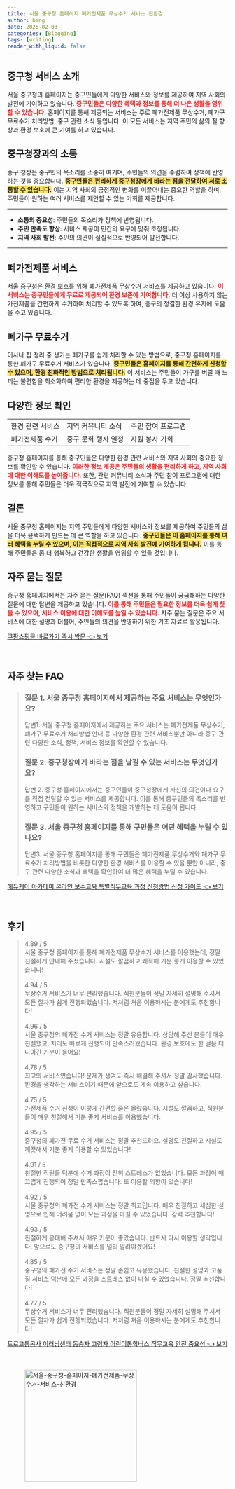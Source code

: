 ```yaml
---
title: 서울 중구청 홈페이지 폐가전제품 무상수거 서비스 친환경
author: bing
date: 2025-02-03
categories: [Blogging]
tags: [writing]
render_with_liquid: false
---
```



<h2 id='중구청_서비스_소개'>중구청 서비스 소개</h2>

<p>서울 중구청의 홈페이지는 중구민들에게 다양한 서비스와 정보를 제공하여 지역 사회의 발전에 기여하고 있습니다. <b><span style="color: #ee2323;">중구민들은 다양한 혜택과 정보를 통해 더 나은 생활을 영위할 수 있습니다.</span></b> 홈페이지를 통해 제공되는 서비스는 주로 폐가전제품 무상수거, 폐가구 무료수거 처리방법, 중구 관련 소식 등입니다. 이 모든 서비스는 지역 주민의 삶의 질 향상과 환경 보호에 큰 기여를 하고 있습니다.</p>

<h2 id='중구청장과의_소통'>중구청장과의 소통</h2>

<p>중구 청장은 중구민의 목소리를 소중히 여기며, 주민들의 의견을 수렴하여 정책에 반영하는 것을 중요합니다. <b><span style="background-color: #ffe066;">중구민들은 편리하게 중구청장에게 바라는 점을 전달하여 서로 소통할 수 있습니다.</span></b> 이는 지역 사회의 긍정적인 변화를 이끌어내는 중요한 역할을 하며, 주민들이 원하는 여러 서비스를 제안할 수 있는 기회를 제공합니다.</p>

<hr />

<ul>
    <li><b>소통의 중요성</b>: 주민들의 목소리가 정책에 반영됩니다.</li>
    <li><b>주민 만족도 향상</b>: 서비스 제공이 민간의 요구에 맞춰 조정됩니다.</li>
    <li><b>지역 사회 발전</b>: 주민의 의견이 실질적으로 반영되어 발전합니다.</li>
</ul>

<hr />

<h2 id='폐가전제품_서비스'>폐가전제품 서비스</h2>

<p>서울 중구청은 환경 보호를 위해 폐가전제품 무상수거 서비스를 제공하고 있습니다. <b><span style="color: #ee2323;">이 서비스는 중구민들에게 무료로 제공되어 환경 보존에 기여합니다.</span></b> 더 이상 사용하지 않는 가전제품을 간편하게 수거하여 처리할 수 있도록 하여, 중구의 청결한 환경 유지에 도움을 주고 있습니다.</p>

<h2 id='폐가구_무료수거'>폐가구 무료수거</h2>

<p>이사나 집 정리 중 생기는 폐가구를 쉽게 처리할 수 있는 방법으로, 중구청 홈페이지를 통한 폐가구 무료수거 서비스가 있습니다. <b><span style="background-color: #ffe066;">중구민들은 홈페이지를 통해 간편하게 신청할 수 있으며, 환경 친화적인 방법으로 처리됩니다.</span></b> 이 서비스는 주민들이 가구를 버릴 때 느끼는 불편함을 최소화하여 편리한 환경을 제공하는 데 중점을 두고 있습니다.</p>

<h2 id='다양한_정보_확인'>다양한 정보 확인</h2>

<table>
    <tr>
        <td>환경 관련 서비스</td>
        <td>지역 커뮤니티 소식</td>
        <td>주민 참여 프로그램</td>
    </tr>
    <tr>
        <td>폐가전제품 수거</td>
        <td>중구 문화 행사 일정</td>
        <td>자원 봉사 기회</td>
    </tr>
</table>

<p>중구청 홈페이지를 통해 중구민들은 다양한 환경 관련 서비스와 지역 사회의 중요한 정보를 확인할 수 있습니다. <b><span style="color: #ee2323;">이러한 정보 제공은 주민들의 생활을 편리하게 하고, 지역 사회에 대한 이해도를 높여줍니다.</span></b> 또한, 관련 커뮤니티 소식과 주민 참여 프로그램에 대한 정보를 통해 주민들은 더욱 적극적으로 지역 발전에 기여할 수 있습니다.</p>

<h2 id='결론'>결론</h2>

<p>서울 중구청 홈페이지는 지역 주민들에게 다양한 서비스와 정보를 제공하여 주민들의 삶을 더욱 윤택하게 만드는 데 큰 역할을 하고 있습니다. <b><span style="background-color: #ffe066;">중구민들은 이 홈페이지를 통해 여러 혜택을 누릴 수 있으며, 이는 직접적으로 지역 사회 발전에 기여하게 됩니다.</span></b> 이를 통해 주민들은 좀 더 행복하고 건강한 생활을 영위할 수 있을 것입니다.</p>

<h2 id='자주_묻는_질문'>자주 묻는 질문</h2>

<p>중구청 홈페이지에서는 자주 묻는 질문(FAQ) 섹션을 통해 주민들이 궁금해하는 다양한 질문에 대한 답변을 제공하고 있습니다. <b><span style="color: #ee2323;">이를 통해 주민들은 필요한 정보를 더욱 쉽게 찾을 수 있으며, 서비스 이용에 대한 이해도를 높일 수 있습니다.</span></b> 자주 묻는 질문은 주요 서비스에 대한 설명과 더불어, 주민들의 의견을 반영하기 위한 기초 자료로 활용됩니다.</p>


<p><a class="click-button" title="쿠팡쇼핑몰 바로가기 즉시 방문" href="https://greenforu.github.io/posts/%EC%BF%A0%ED%8C%A1%EC%87%BC%ED%95%91%EB%AA%B0-%EB%B0%94%EB%A1%9C%EA%B0%80%EA%B8%B0-%EC%A6%89%EC%8B%9C-%EB%B0%A9%EB%AC%B8/" rel="dofollow">쿠팡쇼핑몰 바로가기 즉시 방문 👈 보기</a></p><br>
<h2 id='자주_찾는_FAQ'>자주 찾는 FAQ</h2>
<div itemscope="" itemtype="https://schema.org/FAQPage"> 
<blockquote> 
<div itemscope="" itemprop="mainEntity" itemtype="https://schema.org/Question"> 
<h3 itemprop="name">질문 1. 서울 중구청 홈페이지에서 제공하는 주요 서비스는 무엇인가요?</h3> 
<div itemscope="" itemprop="acceptedAnswer" itemtype="https://schema.org/Answer"> 
<span itemprop="text"> 
<p>답변1. 서울 중구청 홈페이지에서 제공하는 주요 서비스는 폐가전제품 무상수거, 폐가구 무료수거 처리방법 안내 등 다양한 환경 관련 서비스뿐만 아니라 중구 관련 다양한 소식, 정책, 서비스 정보를 확인할 수 있습니다.</p> 
</span> 
</div> 
</div> 
<div itemscope="" itemprop="mainEntity" itemtype="https://schema.org/Question"> 
<h3 itemprop="name">질문 2. 중구청장에게 바라는 점을 남길 수 있는 서비스는 무엇인가요?</h3> 
<div itemscope="" itemprop="acceptedAnswer" itemtype="https://schema.org/Answer"> 
<span itemprop="text"> 
<p>답변 2. 중구청 홈페이지에서는 중구민들이 중구청장에게 자신의 의견이나 요구를 직접 전달할 수 있는 서비스를 제공합니다. 이를 통해 중구민들의 목소리를 반영하고 구민들이 원하는 서비스와 정책을 개발하는 데 도움이 됩니다.</p> 
</span> 
</div> 
</div> 
<div itemscope="" itemprop="mainEntity" itemtype="https://schema.org/Question"> 
<h3 itemprop="name">질문 3. 서울 중구청 홈페이지를 통해 구민들은 어떤 혜택을 누릴 수 있나요?</h3> 
<div itemscope="" itemprop="acceptedAnswer" itemtype="https://schema.org/Answer"> 
<span itemprop="text"> 
<p>답변3. 서울 중구청 홈페이지를 통해 구민들은 폐가전제품 무상수거와 폐가구 무료수거 처리방법을 비롯한 다양한 환경 서비스를 이용할 수 있을 뿐만 아니라, 중구 관련 다양한 소식과 혜택을 확인하여 더 많은 혜택을 누릴 수 있습니다.</p> 
</span> 
</div> 
</div> 
</blockquote> 
</div>
<p><a class="click-button" title="에듀케어 아카데미 온라인 보수교육 특별직무교육 과정 신청방법 신청 가이드" href="https://greenforu.github.io/posts/%EC%97%90%EB%93%80%EC%BC%80%EC%96%B4-%EC%95%84%EC%B9%B4%EB%8D%B0%EB%AF%B8-%EC%98%A8%EB%9D%BC%EC%9D%B8-%EB%B3%B4%EC%88%98%EA%B5%90%EC%9C%A1-%ED%8A%B9%EB%B3%84%EC%A7%81%EB%AC%B4%EA%B5%90%EC%9C%A1-%EA%B3%BC%EC%A0%95-%EC%8B%A0%EC%B2%AD%EB%B0%A9%EB%B2%95-%EC%8B%A0%EC%B2%AD-%EA%B0%80%EC%9D%B4%EB%93%9C/" rel="dofollow">에듀케어 아카데미 온라인 보수교육 특별직무교육 과정 신청방법 신청 가이드 👈 보기</a></p><br>
<h2 id='후기'>후기</h2>
<div itemscope itemtype="https://schema.org/Product">
  <blockquote>
  <div itemprop="review" itemscope itemtype="https://schema.org/Review">
      <div itemprop="reviewRating" itemscope itemtype="https://schema.org/Rating"> <span itemprop="ratingValue">4.89</span> / <span itemprop="bestRating">5</span> </div>
      <span itemprop="reviewBody">서울 중구청 홈페이지를 통해 폐가전제품 무상수거 서비스를 이용했는데, 정말 친절하게 안내해 주셨습니다. 시설도 깔끔하고 쾌적해 기분 좋게 이용할 수 있었습니다!</span>
  </div>
  <br>
  <div itemprop="review" itemscope itemtype="https://schema.org/Review">
      <div itemprop="reviewRating" itemscope itemtype="https://schema.org/Rating"> <span itemprop="ratingValue">4.94</span> / <span itemprop="bestRating">5</span> </div>
      <span itemprop="reviewBody">무상수거 서비스가 너무 편리했습니다. 직원분들이 정말 자세히 설명해 주셔서 모든 절차가 쉽게 진행되었습니다. 저처럼 처음 이용하시는 분에게도 추천합니다!</span>
  </div>
  <br>
  <div itemprop="review" itemscope itemtype="https://schema.org/Review">
      <div itemprop="reviewRating" itemscope itemtype="https://schema.org/Rating"> <span itemprop="ratingValue">4.96</span> / <span itemprop="bestRating">5</span> </div>
      <span itemprop="reviewBody">서울 중구청의 폐가전 수거 서비스는 정말 유용합니다. 상담해 주신 분들이 매우 친절했고, 처리도 빠르게 진행되어 만족스러웠습니다. 환경 보호에도 한 걸음 더 나아간 기분이 들어요!</span>
  </div>
  <br>
  <div itemprop="review" itemscope itemtype="https://schema.org/Review">
      <div itemprop="reviewRating" itemscope itemtype="https://schema.org/Rating"> <span itemprop="ratingValue">4.78</span> / <span itemprop="bestRating">5</span> </div>
      <span itemprop="reviewBody">최고의 서비스였습니다! 문제가 생겨도 즉시 해결해 주셔서 정말 감사했습니다. 환경을 생각하는 서비스이기 때문에 앞으로도 계속 이용하고 싶습니다.</span>
  </div>
  <br>
  <div itemprop="review" itemscope itemtype="https://schema.org/Review">
      <div itemprop="reviewRating" itemscope itemtype="https://schema.org/Rating"> <span itemprop="ratingValue">4.75</span> / <span itemprop="bestRating">5</span> </div>
      <span itemprop="reviewBody">가전제품 수거 신청이 이렇게 간편할 줄은 몰랐습니다. 시설도 깔끔하고, 직원분들이 매우 친절해서 기분 좋게 서비스를 이용했습니다.</span>
  </div>
  <br>
  <div itemprop="review" itemscope itemtype="https://schema.org/Review">
      <div itemprop="reviewRating" itemscope itemtype="https://schema.org/Rating"> <span itemprop="ratingValue">4.95</span> / <span itemprop="bestRating">5</span> </div>
      <span itemprop="reviewBody">중구청의 폐가전 무료 수거 서비스는 정말 추천드려요. 설명도 친절하고 시설도 깨끗해서 기분 좋게 이용할 수 있었습니다!</span>
  </div>
  <br>
  <div itemprop="review" itemscope itemtype="https://schema.org/Review">
      <div itemprop="reviewRating" itemscope itemtype="https://schema.org/Rating"> <span itemprop="ratingValue">4.91</span> / <span itemprop="bestRating">5</span> </div>
      <span itemprop="reviewBody">친절한 직원들 덕분에 수거 과정이 전혀 스트레스가 없었습니다. 모든 과정이 매끄럽게 진행되어 정말 만족스럽습니다. 또 이용할 의향이 있습니다!</span>
  </div>
  <br>
  <div itemprop="review" itemscope itemtype="https://schema.org/Review">
      <div itemprop="reviewRating" itemscope itemtype="https://schema.org/Rating"> <span itemprop="ratingValue">4.92</span> / <span itemprop="bestRating">5</span> </div>
      <span itemprop="reviewBody">서울 중구청의 폐가전 수거 서비스는 정말 최고입니다. 매우 친절하고 세심한 설명으로 인해 어려움 없이 모든 과정을 마칠 수 있었습니다. 강력 추천합니다!</span>
  </div>
  <br>
  <div itemprop="review" itemscope itemtype="https://schema.org/Review">
      <div itemprop="reviewRating" itemscope itemtype="https://schema.org/Rating"> <span itemprop="ratingValue">4.93</span> / <span itemprop="bestRating">5</span> </div>
      <span itemprop="reviewBody">친절하게 응대해 주셔서 매우 기분이 좋았습니다. 반드시 다시 이용할 생각입니다. 앞으로도 중구청의 서비스를 널리 알려야겠어요!</span>
  </div>
  <br>
  <div itemprop="review" itemscope itemtype="https://schema.org/Review">
      <div itemprop="reviewRating" itemscope itemtype="https://schema.org/Rating"> <span itemprop="ratingValue">4.85</span> / <span itemprop="bestRating">5</span> </div>
      <span itemprop="reviewBody">중구청의 폐가전 수거 서비스는 정말 손쉽고 유용했습니다. 친절한 설명과 고품질 서비스 덕분에 모든 과정을 스트레스 없이 마칠 수 있었습니다. 정말 추천합니다!</span>
  </div>
  <br>
  <div itemprop="review" itemscope itemtype="https://schema.org/Review">
      <div itemprop="reviewRating" itemscope itemtype="https://schema.org/Rating"> <span itemprop="ratingValue">4.77</span> / <span itemprop="bestRating">5</span> </div>
      <span itemprop="reviewBody">무상수거 서비스가 너무 편리했습니다. 직원분들이 정말 자세히 설명해 주셔서 모든 절차가 쉽게 진행되었습니다. 저처럼 처음 이용하시는 분에게도 추천합니다!</span>
  </div>
  </blockquote>
</div>
<p><a class="click-button" title="도로교통공사 이러닝센터 동승자 고령자 어린이통학버스 직무교육 안전 중요성" href="https://greenforu.github.io/posts/%EB%8F%84%EB%A1%9C%EA%B5%90%ED%86%B5%EA%B3%B5%EC%82%AC-%EC%9D%B4%EB%9F%AC%EB%8B%9D%EC%84%BC%ED%84%B0-%EB%8F%99%EC%8A%B9%EC%9E%90-%EA%B3%A0%EB%A0%B9%EC%9E%90-%EC%96%B4%EB%A6%B0%EC%9D%B4%ED%86%B5%ED%95%99%EB%B2%84%EC%8A%A4-%EC%A7%81%EB%AC%B4%EA%B5%90%EC%9C%A1-%EC%95%88%EC%A0%84-%EC%A4%91%EC%9A%94%EC%84%B1/" rel="dofollow">도로교통공사 이러닝센터 동승자 고령자 어린이통학버스 직무교육 안전 중요성 👈 보기</a></p><br>
<figure class="image"><img src="https://greenforu.github.io/assets/img/thumbnail/서울-중구청-홈페이지-폐가전제품-무상수거-서비스-친환경.webp" alt="서울-중구청-홈페이지-폐가전제품-무상수거-서비스-친환경" width="256" height="256"></figure>